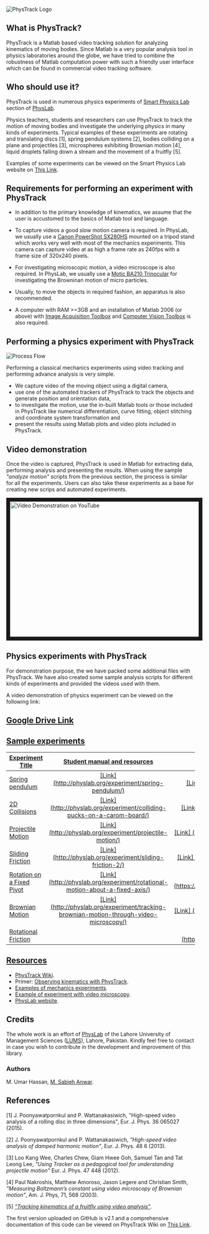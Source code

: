 ![PhysTrack Logo](http://i.imgur.com/5YFi1E8.png)

## What is PhysTrack?

PhysTrack is a Matlab based video tracking solution for analyzing kinematics of moving bodies. Since Matlab is a very popular analysis tool in physics laboratories around the globe, we have tried to combine the robustness of Matlab computation power with such a friendly user interface which can be found in commercial video tracking software.

## Who should use it?

PhysTrack is used in numerous physics experiments of [Smart Physics Lab](http://physlab.org/smart-physics/) section of [PhysLab](http://physlab.org/smart-physics/). 

Physics teachers, students and researchers can use PhysTrack to track the motion of moving bodies and investigate the underlying physics in many kinds of experiments. Typical examples of these experiments are rotating and translating discs [1], spring pendulum systems [2], bodies colliding on a plane and projectiles [3], microspheres exhibiting Brownian motion [4], liquid droplets falling down a stream and the movement of a fruitfly [5].

Examples of some experiments can be viewed on the Smart Physics Lab website on [This Link](http://physlab.org/smart-physics/).

## Requirements for performing an experiment with PhysTrack

* In addition to the primary knowledge of kinematics, we assume that the user is accustomed to the basics of Matlab tool and language.

* To capture videos a good slow motion camera is required. In PhysLab, we usually use a [Canon PowerShot SX280HS](https://www.cnet.com/products/canon-powershot-sx280-hs/review/) mounted on a tripod stand which works very well with most of the mechanics experiments. This camera can capture video at as high a frame rate as 240fps with a frame size of 320x240 pixels.

* For investigating microscopic motion, a video microscope is also required. In PhysLab, we usually use a [Motic BA210 Trinocular](http://www.motic.com/As_LifeSciences_UM_BA210/product_240.html) for investigating the Browninan motion of micro particles.

* Usually, to move the objects in required fashion, an apparatus is also recommended.

* A computer with RAM >=3GB and an installation of Matlab 2006 (or above) with [Image Acquisition Toolbox](https://www.mathworks.com/products/imaq.html) and [Computer Vision Toolbox](https://www.mathworks.com/products/computer-vision.html) is also required.

## Performing a physics experiment with PhysTrack

![Process Flow](http://i.imgur.com/iYiVtuD.png)

Performing a classical mechanics experiments using video tracking and performing advance analysis is very simple.

* We capture video of the moving object using a digital camera, 
* use one of the automated trackers of PhysTrack to track the objects and generate position and orientation data,
* to investigate the motion, use the in-built Matlab tools or those included in PhysTrack like numerical differentiation, curve fitting, object stitching and coordinate system transformation and
* present the results using Matlab plots and video plots included in PhysTrack.

## Video demonstration

Once the video is captured, PhysTrack is used in Matlab for extracting data, performing analysis and presenting the results. When using the sample _"analyze motion"_ scripts from the previous section, the process is similar for all the experiments. Users can also take these experiments as a base for creating new scrips and automated experiments.

<a href="http://www.youtube.com/watch?feature=player_embedded&v=tSQxx-jpT-Q" target="_blank"><img src="http://i.imgur.com/VrLSe5p.png" 
alt="Video Demonstration on YouTube" width="650" height="360" border="10" /></a>

## Physics experiments with PhysTrack
For demonstration purpose, the we have packed some additional files with PhysTrack. We have also created some sample analysis scripts for different kinds of experiments and provided the videos used with them.

A video demonstration of physics experiment can be viewed on the following link:
## <a href="https://drive.google.com/file/d/0B8JKsZMA1LM4OGg5WnQyM2w0bGM/view?usp=sharing">Google Drive Link

## Sample experiments
| Experiment Title | Student manual and resources | Sample Analysis Codes| Sample Videos|
| ------------------ |:----------:| :----------:|:----------:|
|	Spring pendulum	|	[Link]	(http://physlab.org/experiment/spring-pendulum/)	|	[Link]	(https://github.com/umartechboy/PhysTrack/blob/master/analyze1DSHM.m)	|	[Link]	(https://github.com/umartechboy/PhysTrack/tree/master/SampleVideos/SpringPendulum) 	|
|	2D Collisions	|	[Link]	(http://physlab.org/experiment/colliding-pucks-on-a-carom-board/)	|	[Link]	(https://github.com/umartechboy/PhysTrack/blob/master/analyze2DCollision.m)	|	[Link]	(https://github.com/umartechboy/PhysTrack/tree/master/SampleVideos/CaromPuck)	|
|	Projectile Motion	|	[Link]	(http://physlab.org/experiment/projectile-motion/)	|	[Link]	(https://github.com/umartechboy/PhysTrack/blob/master/analyzeProjectileMotion.m)	|	[Link]	(https://github.com/umartechboy/PhysTrack/tree/master/SampleVideos/Projectile%20Motion)	|
|	Sliding Friction	|	[Link]	(http://physlab.org/experiment/sliding-friction-2/)	|	[Link]	(https://github.com/umartechboy/PhysTrack/blob/master/analyzeSlidingFriction.m)	|	[Link]	(https://github.com/umartechboy/PhysTrack/tree/master/SampleVideos/SlidingFriction)	|
|	Rotation on a Fixed Pivot	|	[Link]	(http://physlab.org/experiment/rotational-motion-about-a-fixed-axis/)	|	[Link]	(https://github.com/umartechboy/PhysTrack/blob/master/analyzeRotationOnAFixedPivot.m)	|	[Link]	(https://github.com/umartechboy/PhysTrack/tree/master/SampleVideos/RotationOnAFixedPivot)	|
|	Brownian Motion	|	[Link]	(http://physlab.org/experiment/tracking-brownian-motion-through-video-microscopy/)	|	[Link]	(https://github.com/umartechboy/PhysTrack/blob/master/analyzeBrownianMotion.m)	|	[Link]	(https://github.com/umartechboy/PhysTrack/tree/master/SampleVideos/BrownianMotion)	|
|	Rotational Friction	|			|	[Link]	(https://github.com/umartechboy/PhysTrack/blob/master/analyzeRotationalFriction.m)	|	[Link]	(https://github.com/umartechboy/PhysTrack/blob/master/SampleVideos/RollingCylinder.MP4)	|

## Resources

* [PhysTrack Wiki](https://github.com/umartechboy/PhysTrack/wiki).
* Primer: [Observing kinematics with PhysTrack](http://physlab.org/wp-content/uploads/2016/03/primer_videoTracking.pdf).
* [Examples of mechanics experiments](http://physlab.org/tag/mechanics/).
* [Example of experiment with video microscopy](http://physlab.org/experiment/tracking-brownian-motion-through-video-microscopy/).
* [PhysLab website](http://physlab.org/).

## Credits

The whole work is an effort of <a href="http://physlab.org/">PhysLab</a> of the Lahore University of Management Sciences (<a href="https://lums.edu.pk/">LUMS</a>), Lahore, Pakistan. Kindly feel free to contact in case you wish to contribute in the development and improvement of this library.

### Authors

M. Umar Hassan, [M. Sabieh Anwar](http://physlab.org/muhammad-sabieh-anwar-personal/).

## References

[1] J. Poonyawatpornkul and P. Wattanakasiwich, "High-speed video analysis of a rolling disc in three dimensions", Eur. J. Phys. 36 065027 (2015).

[2] J. Poonyawatpornkul and P. Wattanakasiwich, _"High-speed video analysis of damped harmonic motion"_, Eur. J. Phys. 48 6 (2013).

[3] Loo Kang Wee, Charles Chew, Giam Hwee Goh, Samuel Tan and Tat Leong Lee, _"Using Tracker as a pedagogical tool for understanding projectile motion"_ Eur. J. Phys. 47 448 (2012).

[4] Paul Nakroshis, Matthew Amoroso, Jason Legere and Christian Smith, _"Measuring Boltzmann’s constant using video microscopy of Brownian motion"_, Am. J. Phys, 71, 568 (2003).

[5] [_"Tracking kinematics of a fruitfly using video analysis"_](http://goo.gl/ljypdC).

The first version uploaded on GitHub is v2.1 and a comprehensive documentation of this code can be viewed on PhysTrack Wiki on <a href="https://github.com/umartechboy/PhysTrack/wiki">This Link</a>. 

